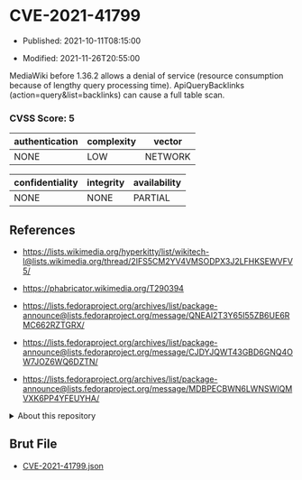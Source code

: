 # CVE-2021-41799

- Published: 2021-10-11T08:15:00

- Modified: 2021-11-26T20:55:00

MediaWiki before 1.36.2 allows a denial of service (resource consumption because of lengthy query processing time). ApiQueryBacklinks (action=query&list=backlinks) can cause a full table scan.

### CVSS Score: **5**

| authentication | complexity | vector |
| --- | --- | --- |
| NONE | LOW | NETWORK |

| confidentiality | integrity | availability |
| --- | --- | --- |
| NONE | NONE | PARTIAL |

## References

* https://lists.wikimedia.org/hyperkitty/list/wikitech-l@lists.wikimedia.org/thread/2IFS5CM2YV4VMSODPX3J2LFHKSEWVFV5/

* https://phabricator.wikimedia.org/T290394

* https://lists.fedoraproject.org/archives/list/package-announce@lists.fedoraproject.org/message/QNEAI2T3Y65I55ZB6UE6RMC662RZTGRX/

* https://lists.fedoraproject.org/archives/list/package-announce@lists.fedoraproject.org/message/CJDYJQWT43GBD6GNQ4OW7JOZ6WQ6DZTN/

* https://lists.fedoraproject.org/archives/list/package-announce@lists.fedoraproject.org/message/MDBPECBWN6LWNSWIQMVXK6PP4YFEUYHA/

<details>
<summary>About this repository</summary> 

  This repository is part of the project [Live Hack CVE](https://github.com/Live-Hack-CVE). Main website can be found [www.live-hack.org](https://www.live-hack.org) 
  
  Made by [Sn0wAlice](https://github.com/Sn0wAlice) for the people that care about security and need to have a feed of the latest CVEs. Hope you enjoy it, don't forget to star the repo and follow me on [Twitter](https://twitter.com/Sn0wAlice) and [Github](https://github.com/Sn0wAlice). And that is my [personnal website](https://www.alice-snow.me/)

  - [Home Page](https://github.com/Live-Hack-CVE)
  - [Framework](https://github.com/Live-Hack-CVE/cve-framework)
  - [CVE database](https://github.com/Live-Hack-CVE/full_database)
  - [Changelog](https://github.com/Live-Hack-CVE/Changelog)
</details>

## Brut File

* [CVE-2021-41799.json](https://raw.githubusercontent.com/Live-Hack-CVE/full_database/main/cves/2021/CVE-2021-41799.json)

